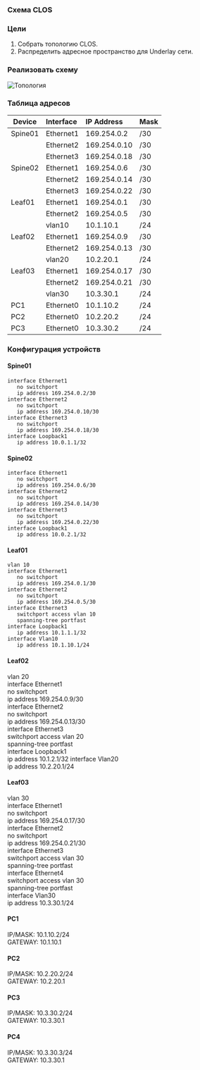 ### Схема CLOS
### Цели
1. Собрать топологию CLOS.
2. Распределить адресное пространство для Underlay сети.

### Реализовать схему
![Топология](https://github.com/nsa4646/otus/blob/main/lab01/raw/images/Топология.png "Топология")

### Таблица адресов
| Device        | Interface | IP Address   | Mask |
| ------------- |:----------| :------------| :----|
| Spine01       | Ethernet1 | 169.254.0.2  | /30  |
|               | Ethernet2 | 169.254.0.10 | /30  |
|               | Ethernet3 | 169.254.0.18 | /30  |
| Spine02       | Ethernet1 | 169.254.0.6  | /30  |
|               | Ethernet2 | 169.254.0.14 | /30  |
|               | Ethernet3 | 169.254.0.22 | /30  |
| Leaf01        | Ethernet1 | 169.254.0.1  | /30  |
|               | Ethernet2 | 169.254.0.5  | /30  |
|               | vlan10    | 10.1.10.1    | /24  |
| Leaf02        | Ethernet1 | 169.254.0.9  | /30  |
|               | Ethernet2 | 169.254.0.13 | /30  |
|               | vlan20    | 10.2.20.1    | /24  |
| Leaf03        | Ethernet1 | 169.254.0.17 | /30  |
|               | Ethernet2 | 169.254.0.21 | /30  |
|               | vlan30    | 10.3.30.1    | /24  |
| PC1           | Ethernet0 | 10.1.10.2    | /24  |
| PC2           | Ethernet0 | 10.2.20.2    | /24  |
| PC3           | Ethernet0 | 10.3.30.2    | /24  |

### Конфигурация устройств
#### Spine01
```
interface Ethernet1  
   no switchport  
   ip address 169.254.0.2/30  
interface Ethernet2  
   no switchport  
   ip address 169.254.0.10/30  
interface Ethernet3  
   no switchport  
   ip address 169.254.0.18/30  
interface Loopback1  
   ip address 10.0.1.1/32 
``` 
#### Spine02
```
interface Ethernet1  
   no switchport  
   ip address 169.254.0.6/30  
interface Ethernet2  
   no switchport  
   ip address 169.254.0.14/30  
interface Ethernet3  
   no switchport  
   ip address 169.254.0.22/30  
interface Loopback1  
   ip address 10.0.2.1/32 
```
#### Leaf01
```
vlan 10  
interface Ethernet1  
   no switchport  
   ip address 169.254.0.1/30  
interface Ethernet2  
   no switchport  
   ip address 169.254.0.5/30  
interface Ethernet3  
   switchport access vlan 10  
   spanning-tree portfast  
interface Loopback1  
   ip address 10.1.1.1/32  
interface Vlan10  
   ip address 10.1.10.1/24  
```
#### Leaf02
vlan 20  
interface Ethernet1  
   no switchport  
   ip address 169.254.0.9/30  
interface Ethernet2  
   no switchport  
   ip address 169.254.0.13/30  
interface Ethernet3  
   switchport access vlan 20  
   spanning-tree portfast  
interface Loopback1  
   ip address 10.1.2.1/32 
interface Vlan20  
   ip address 10.2.20.1/24  
#### Leaf03
vlan 30  
interface Ethernet1  
   no switchport  
   ip address 169.254.0.17/30  
interface Ethernet2  
   no switchport  
   ip address 169.254.0.21/30  
interface Ethernet3  
   switchport access vlan 30  
   spanning-tree portfast  
interface Ethernet4  
   switchport access vlan 30  
   spanning-tree portfast  
interface Vlan30  
   ip address 10.3.30.1/24  
#### PC1
IP/MASK: 10.1.10.2/24  
GATEWAY: 10.1.10.1  
#### PC2
IP/MASK: 10.2.20.2/24  
GATEWAY: 10.2.20.1  
#### PC3
IP/MASK: 10.3.30.2/24  
GATEWAY: 10.3.30.1  
#### PC4
IP/MASK: 10.3.30.3/24  
GATEWAY: 10.3.30.1 
``` 